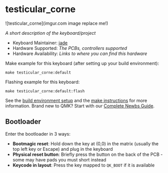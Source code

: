 # testicular_corne

![testicular_corne](imgur.com image replace me!)

*A short description of the keyboard/project*

* Keyboard Maintainer: [jade](https://github.com/HamNuggets)
* Hardware Supported: *The PCBs, controllers supported*
* Hardware Availability: *Links to where you can find this hardware*

Make example for this keyboard (after setting up your build environment):

    make testicular_corne:default

Flashing example for this keyboard:

    make testicular_corne:default:flash

See the [build environment setup](https://docs.qmk.fm/#/getting_started_build_tools) and the [make instructions](https://docs.qmk.fm/#/getting_started_make_guide) for more information. Brand new to QMK? Start with our [Complete Newbs Guide](https://docs.qmk.fm/#/newbs).

## Bootloader

Enter the bootloader in 3 ways:

* **Bootmagic reset**: Hold down the key at (0,0) in the matrix (usually the top left key or Escape) and plug in the keyboard
* **Physical reset button**: Briefly press the button on the back of the PCB - some may have pads you must short instead
* **Keycode in layout**: Press the key mapped to `QK_BOOT` if it is available
